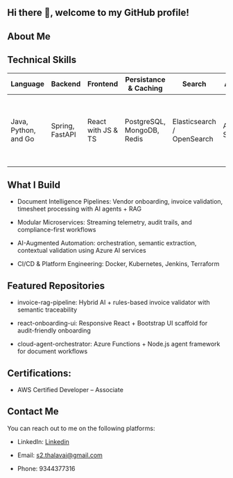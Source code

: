 ## Hi there 👋, welcome to my GitHub profile!

## About Me

##  Technical Skills

|  Language               |  Backend           |  Frontend           |  Persistance & Caching             |  Search             |  AI & ML           |  Cloud       |  Others            |
|--------------------------|----------------------|------------------------|--------------------------|-----------------------|----------------------|----------------|----------------------|
| Java, Python, and Go | Spring, FastAPI      | React with JS & TS   | PostgreSQL, MongoDB, Redis      | Elasticsearch / OpenSearch        | Azure AI Services     | Azure, AWS     | Git, Docker, K8S, ELK and OTel, Jenkins, Keycloak, Azure AD, ForgeRock |

## What I Build

- Document Intelligence Pipelines: Vendor onboarding, invoice validation, timesheet processing with AI agents + RAG

- Modular Microservices: Streaming telemetry, audit trails, and compliance-first workflows

- AI-Augmented Automation: orchestration, semantic extraction, contextual validation using Azure AI services

- CI/CD & Platform Engineering: Docker, Kubernetes, Jenkins, Terraform

## Featured Repositories

- invoice-rag-pipeline: Hybrid AI + rules-based invoice validator with semantic traceability

- react-onboarding-ui: Responsive React + Bootstrap UI scaffold for audit-friendly onboarding

- cloud-agent-orchestrator: Azure Functions + Node.js agent framework for document workflows

## Certifications:

- AWS Certified Developer – Associate

## Contact Me

You can reach out to me on the following platforms:

- LinkedIn: [Linkedin](https://www.linkedin.com/in/sivasankar-thalavai/)

- Email: s2.thalavai@gmail.com

- Phone: 9344377316
